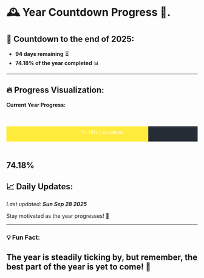 
# &#x1F570; **Year Countdown Progress** &#x1F389;.

## &#x1F4C5; Countdown to the end of 2025:
- **94 days remaining** &#x23F3;
- **74.18% of the year completed** &#x1F4CA;

---

## &#x1F525; **Progress Visualization**:

**Current Year Progress:**

<br><br>
![Progress Bar](https://raw.githubusercontent.com/dayanidigv/year-countdown-progress/main/progress-bar.svg)
<br><br>

**74.18%**
---

## &#x1F4C8; **Daily Updates**:

_Last updated: **Sun Sep 28 2025**_

Stay motivated as the year progresses! &#x1F680;

--- 

### &#x1F4A1; **Fun Fact:**
The year is steadily ticking by, but remember, the best part of the year is yet to come! &#x1F31F;
---
